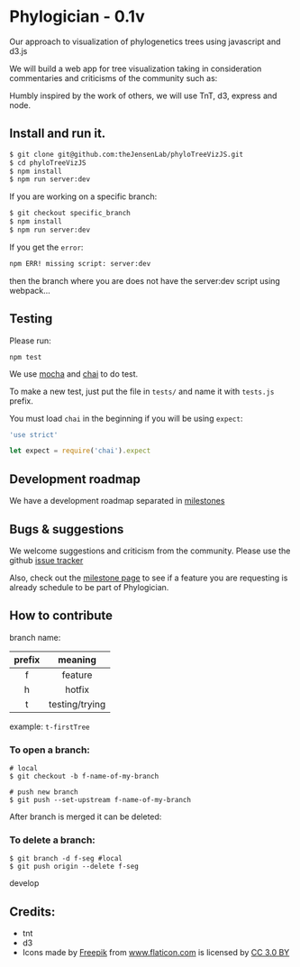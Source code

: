 # Phylogician - 0.1v
Our approach to visualization of phylogenetics trees using javascript and d3.js

We will build a web app for tree visualization taking in consideration commentaries and criticisms of the community such as:



Humbly inspired by the work of others, we will use TnT, d3, express and node.

## Install and run it.

```bash
$ git clone git@github.com:theJensenLab/phyloTreeVizJS.git
$ cd phyloTreeVizJS
$ npm install
$ npm run server:dev
```

If you are working on a specific branch:

```bash
$ git checkout specific_branch
$ npm install
$ npm run server:dev
```

If you get the `error`:

```bash
npm ERR! missing script: server:dev
```

then the branch where you are does not have the server:dev script using webpack...

## Testing

Please run:
```
npm test
```

We use [mocha](mochajs.org) and [chai](chaijs.com) to do test.

To make a new test, just put the file in `tests/` and name it with `tests.js` prefix.

You must load `chai` in the beginning if you will be using `expect`:

```js
'use strict'

let expect = require('chai').expect
```

## Development roadmap
We have a development roadmap separated in [milestones](https://github.com/theJensenLab/phyloTreeVizJS/blob/develop/Milestone.md) 


## Bugs & suggestions
We welcome suggestions and criticism from the community. Please use the github [issue tracker](https://github.com/theJensenLab/phyloTreeVizJS/issues)

Also, check out the [milestone page](https://github.com/theJensenLab/phyloTreeVizJS/blob/develop/Milestone.md) to see if a feature you are requesting is already schedule to be part of Phylogician.


## How to contribute
branch name:

|prefix| meaning |
|:--:|:--:|
|f | feature |
|h | hotfix |
|t | testing/trying |

example:
`t-firstTree`

### To open a branch:
```
# local
$ git checkout -b f-name-of-my-branch

# push new branch
$ git push --set-upstream f-name-of-my-branch

```


After branch is merged it can be deleted:

### To delete a branch:
```
$ git branch -d f-seg #local
$ git push origin --delete f-seg
```


develop

## Credits:

- tnt
- d3
- Icons made by <a href="http://www.freepik.com" title="Freepik">Freepik</a> from <a href="http://www.flaticon.com" title="Flaticon">www.flaticon.com</a> is licensed by <a href="http://creativecommons.org/licenses/by/3.0/" title="Creative Commons BY 3.0" target="_blank">CC 3.0 BY</a></div> 
